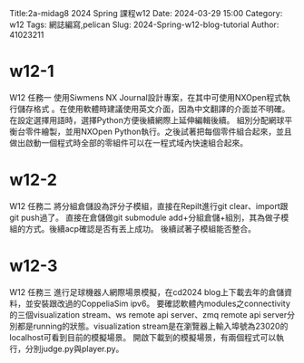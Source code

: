 Title:2a-midag8 2024 Spring 課程w12
Date: 2024-03-29 15:00
Category: w12
Tags: 網誌編寫,pelican
Slug: 2024-Spring-w12-blog-tutorial
Author: 41023211
# w12-1
W12 任務一 使用Siwmens NX Journal設計專案，在其中可使用NXOpen程式執行儲存格式 。在使用軟體時建議使用英文介面，因為中文翻譯的介面並不明確。 在設定選擇用語時，選擇Python方便後續網際上延伸編輯後續。 組別分配網球平衡台零件繪製，並用NXOpen Python執行。之後試著把每個零件組合起來，並且做出啟動一個程式時全部的零組件可以在一程式域內快速組合起來。

# w12-2
W12 任務二 將分組倉儲設為評分子模組，直接在Repilt進行git clear、import跟git push過了。 直接在倉儲做git submodule add+分組倉儲+組別，其為做子模組的方式。後續acp確認是否有丟上成功。 後續試著子模組能否整合。

# w12-3
W12 任務三 進行足球機器人網際場景模擬，在cd2024 blog上下載去年的倉儲資料，並安裝跟改過的CoppeliaSim ipv6。 要確認軟體內modules之connectivity的三個visualization stream、ws remote api server、zmq remote api server分別都是running的狀態。visualization stream是在瀏覽器上輸入埠號為23020的localhost可看到目前的模擬場景。 開啟下載到的模擬場景，有兩個程式可以執行，分別judge.py與player.py。